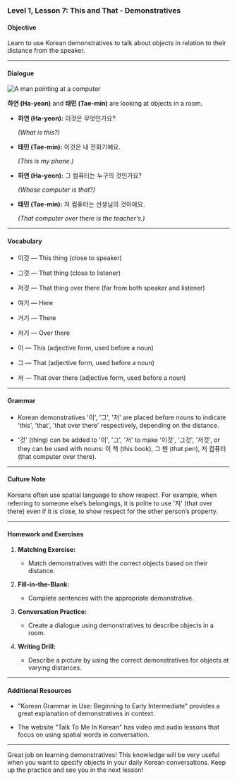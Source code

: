 ### Level 1, Lesson 7: This and That - Demonstratives

#### Objective

Learn to use Korean demonstratives to talk about objects in relation to their distance from the speaker.

---

#### Dialogue

![A man pointing at a computer](./resources/l1_lesson07.png)

**하연 (Ha-yeon)** and **태민 (Tae-min)** are looking at objects in a room.

- **하연 (Ha-yeon):** 이것은 무엇인가요?

  *(What is this?)*

- **태민 (Tae-min):** 이것은 내 전화기예요.

  *(This is my phone.)*

- **하연 (Ha-yeon):** 그 컴퓨터는 누구의 것인가요?

  *(Whose computer is that?)*

- **태민 (Tae-min):** 저 컴퓨터는 선생님의 것이에요.

  *(That computer over there is the teacher’s.)*

---

#### Vocabulary

- 이것 — This thing (close to speaker)

- 그것 — That thing (close to listener)

- 저것 — That thing over there (far from both speaker and listener)

- 여기 — Here

- 거기 — There

- 저기 — Over there

- 이 — This (adjective form, used before a noun)

- 그 — That (adjective form, used before a noun)

- 저 — That over there (adjective form, used before a noun)

---

#### Grammar

- Korean demonstratives '이', '그', '저' are placed before nouns to indicate 'this', 'that', 'that over there' respectively, depending on the distance.

- '것' (thing) can be added to '이', '그', '저' to make '이것', '그것', '저것', or they can be used with nouns: 이 책 (this book), 그 펜 (that pen), 저 컴퓨터 (that computer over there).

---

#### Culture Note

Koreans often use spatial language to show respect. For example, when referring to someone else’s belongings, it is polite to use '저' (that over there) even if it is close, to show respect for the other person’s property.

---

#### Homework and Exercises

1. **Matching Exercise:**

    - Match demonstratives with the correct objects based on their distance.

2. **Fill-in-the-Blank:**

    - Complete sentences with the appropriate demonstrative.

3. **Conversation Practice:**

    - Create a dialogue using demonstratives to describe objects in a room.

4. **Writing Drill:**

    - Describe a picture by using the correct demonstratives for objects at varying distances.

---

#### Additional Resources

- "Korean Grammar in Use: Beginning to Early Intermediate" provides a great explanation of demonstratives in context.

- The website "Talk To Me In Korean" has video and audio lessons that focus on using spatial words in conversation.

---

Great job on learning demonstratives! This knowledge will be very useful when you want to specify objects in your daily Korean conversations. Keep up the practice and see you in the next lesson!

